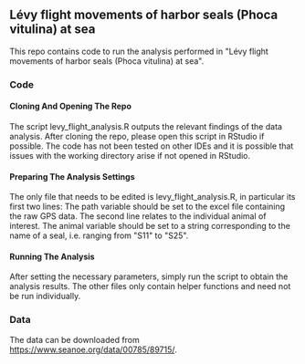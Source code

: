 ## Lévy flight movements of harbor seals (Phoca vitulina) at sea

This repo contains code to run the analysis performed in "Lévy flight movements of harbor seals (Phoca vitulina) at sea".

### Code

#### Cloning And Opening The Repo
The script levy_flight_analysis.R outputs the relevant findings of the data analysis. After cloning the repo, please open this script in RStudio if possible. The code has not been tested on other IDEs
and it is possible that issues with the working directory arise if not opened in RStudio. 

#### Preparing The Analysis Settings
The only file that needs to be edited is levy_flight_analysis.R, in particular its first two lines: The path variable should be set to the excel file containing
the raw GPS data. The second line relates to the individual animal of interest. The animal variable should be set to a string corresponding to the name of a seal, i.e. ranging from "S11" to "S25".

#### Running The Analysis
After setting the necessary parameters, simply run the script to obtain the analysis results. The other files only contain helper functions and need not be run individually.

### Data
The data can be downloaded from https://www.seanoe.org/data/00785/89715/.
